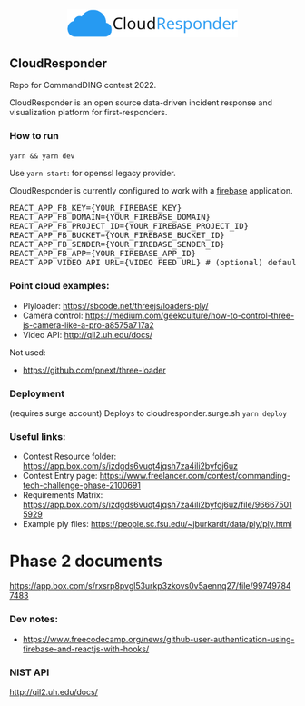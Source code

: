 <p align='center'>
	<img src="./img/logo.png" width=300 />
</p>


CloudResponder
---

Repo for CommandDING contest 2022.

CloudResponder is an open source data-driven incident response and visualization platform for first-responders.

### How to run
`yarn && yarn dev`

Use `yarn start`: for openssl legacy provider.


CloudResponder is currently configured to work with a <a href="firebase.com">firebase</a> application.

<pre>
REACT_APP_FB_KEY={YOUR_FIREBASE_KEY}
REACT_APP_FB_DOMAIN={YOUR_FIREBASE_DOMAIN}
REACT_APP_FB_PROJECT_ID={YOUR_FIREBASE_PROJECT_ID}
REACT_APP_FB_BUCKET={YOUR_FIREBASE_BUCKET_ID}
REACT_APP_FB_SENDER={YOUR_FIREBASE_SENDER_ID}
REACT_APP_FB_APP={YOUR_FIREBASE_APP_ID}
REACT_APP_VIDEO_API_URL={VIDEO_FEED_URL} # (optional) defaults to http://qil2.uh.edu
</pre>


### Point cloud examples:

* Plyloader: https://sbcode.net/threejs/loaders-ply/
* Camera control: https://medium.com/geekculture/how-to-control-three-js-camera-like-a-pro-a8575a717a2
* Video API: http://qil2.uh.edu/docs/


Not used:
* https://github.com/pnext/three-loader

### Deployment
(requires surge account)
Deploys to cloudresponder.surge.sh
`yarn deploy`


### Useful links:
* Contest Resource folder: https://app.box.com/s/izdgds6vuqt4jqsh7za4ili2byfoj6uz
* Contest Entry page: https://www.freelancer.com/contest/commanding-tech-challenge-phase-2100691
* Requirements Matrix: https://app.box.com/s/izdgds6vuqt4jqsh7za4ili2byfoj6uz/file/966675015929
* Example ply files: https://people.sc.fsu.edu/~jburkardt/data/ply/ply.html

# Phase 2 documents
https://app.box.com/s/rxsrp8pvgl53urkp3zkovs0v5aennq27/file/997497847483

### Dev notes:
* https://www.freecodecamp.org/news/github-user-authentication-using-firebase-and-reactjs-with-hooks/


### NIST API
http://qil2.uh.edu/docs/